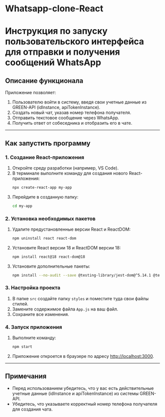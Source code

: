 # Whatsapp-clone-React
# Инструкция по запуску пользовательского интерфейса для отправки и получения сообщений WhatsApp

## Описание функционала
Приложение позволяет:
1. Пользователю войти в систему, введя свои учетные данные из GREEN-API (idInstance, apiTokenInstance).
2. Создать новый чат, указав номер телефона получателя.
3. Отправить текстовое сообщение через WhatsApp.
4. Получить ответ от собеседника и отобразить его в чате.

---

## Как запустить программу

### 1. Создание React-приложения
1. Откройте среду разработки (например, VS Code).
2. В терминале выполните команду для создания нового React-приложения:
   ```bash
   npx create-react-app my-app
   ```
3. Перейдите в созданную папку:
   ```bash
   cd my-app
   ```

### 2. Установка необходимых пакетов
1. Удалите предустановленные версии React и ReactDOM:
   ```bash
   npm uninstall react react-dom
   ```
2. Установите React версии 18 и ReactDOM версии 18:
   ```bash
   npm install react@18 react-dom@18
   ```
3. Установите дополнительные пакеты:
   ```bash
   npm install --no-audit --save @testing-library/jest-dom@^5.14.1 @testing-library/react@^13.0.0 @testing-library/user-event@^13.2.1 web-vitals@^2.1.0
   ```

### 3. Настройка проекта
1. В папке `src` создайте папку `styles` и поместите туда свои файлы стилей.
2. Замените содержимое файла `App.js` на ваш файл.
3. Сохраните все изменения.

### 4. Запуск приложения
1. Выполните команду:
   ```bash
   npm start
   ```
2. Приложение откроется в браузере по адресу [http://localhost:3000](http://localhost:3000).

---

## Примечания
- Перед использованием убедитесь, что у вас есть действительные учетные данные (idInstance и apiTokenInstance) из системы GREEN-API.
- Убедитесь, что указываете корректный номер телефона получателя для создания чата.

